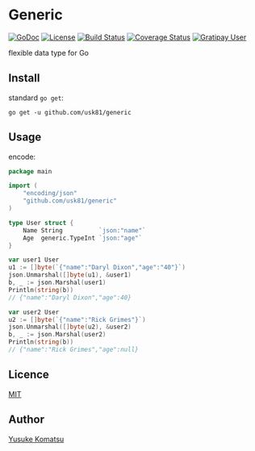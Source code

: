 # Generic
[![GoDoc](https://img.shields.io/badge/godoc-reference-blue.svg?style=flat-square)](https://godoc.org/github.com/usk81/generic)
[![License](http://img.shields.io/badge/license-mit-blue.svg?style=flat-square)](https://github.com/usk81/generic/blob/master/LICENSE)
[![Build Status](http://img.shields.io/travis/usk81/generic.svg?style=flat-square)](https://travis-ci.org/usk81/generic)
[![Coverage Status](https://img.shields.io/coveralls/usk81/generic.svg?style=flat-square)](https://coveralls.io/github/usk81/generic?branch=master)
[![Gratipay User](https://img.shields.io/gratipay/user/YusukeKomatsu.svg?style=flat-square)](https://gratipay.com/YusukeKomatsu/)

flexible data type for Go

## Install

standard `go get`:

```
go get -u github.com/usk81/generic
```

## Usage

encode:

```go
package main

import (
	"encoding/json"
	"github.com/usk81/generic"
)

type User struct {
	Name String          `json:"name"`
	Age  generic.TypeInt `json:"age"`
}

var user1 User
u1 := []byte(`{"name":"Daryl Dixon","age":"40"}`)
json.Unmarshal([]byte(u1), &user1)
b, _ := json.Marshal(user1)
Println(string(b))
// {"name":"Daryl Dixon","age":40}

var user2 User
u2 := []byte(`{"name":"Rick Grimes"}`)
json.Unmarshal([]byte(u2), &user2)
b, _ := json.Marshal(user2)
Println(string(b))
// {"name":"Rick Grimes","age":null}
```

## Licence

[MIT](https://github.com/usk81/generic/blob/master/LICENSE)

## Author

[Yusuke Komatsu](https://github.com/usk81)
